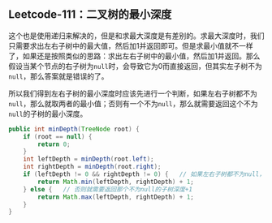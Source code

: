 ## Leetcode-111：二叉树的最小深度

这个也是使用递归来解决的，但是和求最大深度是有差别的。求最大深度时，我们只需要求出左右子树中的最大值，然后加1并返回即可。但是求最小值就不一样了，如果还是按照类似的思路：求出左右子树中的最小值，然后加1并返回。那么假设当某个节点的右子树为`null`时，会导致它为0而直接返回，但其实左子树不为`null`，那么答案就是错误的了。

所以我们得到左右子树的最小深度时应该先进行一个判断，如果左右子树都不为`null`，那么就取两者的最小值；否则有一个不为`null`，那么就需要返回这个不为`null`的子树的最小深度。

```java
public int minDepth(TreeNode root) {
    if (root == null) {
        return 0;
    }
    int leftDepth = minDepth(root.left);
    int rightDepth = minDepth(root.right);
    if (leftDepth != 0 && rightDepth != 0) {   // 如果左右子树都不为null，则就返回最小值+1
        return Math.min(leftDepth, rightDepth) + 1;
    } else {   // 否则就需要返回那个不为null的子树深度+1
        return Math.max(leftDepth, rightDepth) + 1;
    }
}
```

